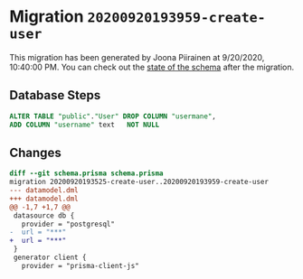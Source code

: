# Migration `20200920193959-create-user`

This migration has been generated by Joona Piirainen at 9/20/2020, 10:40:00 PM.
You can check out the [state of the schema](./schema.prisma) after the migration.

## Database Steps

```sql
ALTER TABLE "public"."User" DROP COLUMN "usermane",
ADD COLUMN "username" text   NOT NULL 
```

## Changes

```diff
diff --git schema.prisma schema.prisma
migration 20200920193525-create-user..20200920193959-create-user
--- datamodel.dml
+++ datamodel.dml
@@ -1,7 +1,7 @@
 datasource db {
   provider = "postgresql"
-  url = "***"
+  url = "***"
 }
 generator client {
   provider = "prisma-client-js"
```


